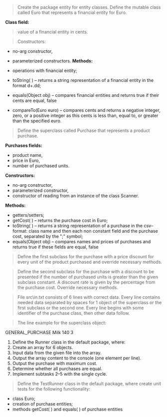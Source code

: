 >Create the package entity for entity classes.
Define the mutable class called Euro that represents a financial entity for Euro.

**Class field:**
>value of a financial entity in cents.

>Constructors:

* no-arg constructor,
* parameterized constructors.
**Methods:**

* operations with financial entity;
* toString( ) – returns a string representation of a financial entity in the format d+.dd;
* equals(Object obj) – compares financial entities and returns true if their cents are equal, false
* compareTo(Euro euro) – compares cents and returns a negative integer, zero, or a positive integer as this cents is less than, equal to, or greater than the specified euro.
>Define the superclass called Purchase that represents a product purchase.

**Purchases fields:**
* product name,
* price in Euro,
* number of purchased units.

**Constructors:**
* no-arg constructor,
* parameterized constructor,
* constructor of reading from an instance of the class Scanner.

**Methods:**
* getters/setters;
* getCost( ) – returns the purchase cost in Euro;
* toString( ) – returns a string representation of a purchase in the csv–format: class name and then each non constant field and the purchase cost, separated by the ";" symbol;
* equals(Object obj) – compares names and prices of purchases and returns true if these fields are equal, false

>Define the first subclass for the purchase with a price discount for every unit of the product purchased and override necessary methods.

>Define the second subclass for the purchase with a discount to be presented if the number of purchased units is greater than the given subclass constant. A discount rate is given by the percentage from the purchase cost. Override necessary methods.

>File src\in.txt consists of 6 lines with correct data. Every line contains needed data separated by spaces for 1 object of the superclass or the first subclass or the second one. Every line begins with some identifier of the purchase class, then other data follow.

>The line example for the superclass object:

GENERAL_PURCHASE Milk 140 3

1. Define the Runner class in the default package, where:
2. Create an array for 6 objects.
3. Input data from the given file into the array.
4. Output the array content to the console (one element per line).
5. Output the purchase with maximum cost.
6. Determine whether all purchases are equal.
7. Implement subtasks 2–5 with the single cycle.
>Define the TestRunner class in the default package, where create unit tests for the following functionality:
* class Euro;
* creation of purchase entities;
* methods getCost( ) and equals( ) of purchase entities